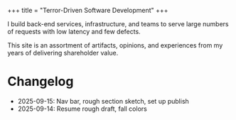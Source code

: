 +++
title = "Terror-Driven Software Development"
+++

I build back-end services, infrastructure, and teams to serve large numbers of requests with low latency and few defects.

This site is an assortment of artifacts, opinions, and experiences from my years of delivering shareholder value.

# Changelog

* 2025-09-15: Nav bar, rough section sketch, set up publish
* 2025-09-14: Resume rough draft, fall colors

